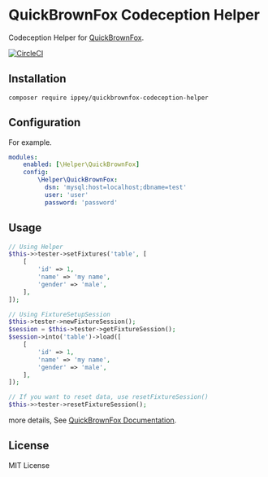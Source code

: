 # QuickBrownFox Codeception Helper
Codeception Helper for [QuickBrownFox](https://packagist.org/packages/lapaz/quick-brown-fox).

[![CircleCI](https://circleci.com/gh/Ippey/quickbrownfox-codeception-helper.svg?style=svg)](https://circleci.com/gh/Ippey/quickbrownfox-codeception-helper)

## Installation
```$xslt
composer require ippey/quickbrownfox-codeception-helper
```
## Configuration
For example.
```yaml
modules:
    enabled: [\Helper\QuickBrownFox]
    config:
        \Helper\QuickBrownFox:
          dsn: 'mysql:host=localhost;dbname=test'
          user: 'user'
          password: 'password'
```

## Usage
```php
// Using Helper
$this->>tester->setFixtures('table', [
    [
        'id' => 1,
        'name' => 'my name',
        'gender' => 'male',
    ],
]);

// Using FixtureSetupSession
$this->tester->newFixtureSession();
$session = $this->tester->getFixtureSession();
$session->into('table')->load([
    [
        'id' => 1,
        'name' => 'my name',
        'gender' => 'male',
    ],
]);

// If you want to reset data, use resetFixtureSession()
$this->>tester->resetFixtureSession();

```

more details, See [QuickBrownFox Documentation](https://github.com/LapazPhp/QuickBrownFox).

## License
MIT License
